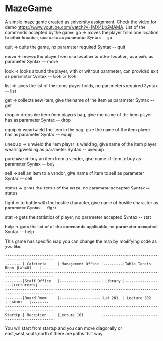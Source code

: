 # MazeGame
A simple maze game created as university assignment. Check the video for demo https://www.youtube.com/watch?v=1MX4Lb2MAMA.
List of the commands accepted by the game:
go => moves the player from one location to other location, 
	use exits as parameter
	Syntax -- go <Direction>

quit => quits the game,
	no parameter required
	Syntax -- quit

move => moves the player from one location to other location, 
	use exits as parameter
	Syntax -- move <Direction>

look => looks around the player, with or without parameter, 
	can provided exit as parameter
	Syntax -- look <Direction> or look

list => gives the list of the items player holds,
	no parameters required
	Syntax -- list

get => collects new item, 
	give the name of the item as parameter
	Syntax -- get <Item name>

drop => drops the item from players bag, 
	give the name of the item player has as parameter
	Syntax -- drop <Item name> 

equip => wear/wield the item in the bag,
	give the name of the item player has as parameter
	Syntax -- equip <Item name> 

unequip => unwield the item player is wielding,
	give name of the item player wearing/welding as parameter
	Syntax -- unequip <Item name> 

purchase => buy an item from a vendor, 
	give name of item to buy as parameter
	Syntax -- buy <Item name> 

sell => sell an item to a vendor,
	give name of item to sell as parameter
	Syntax -- sell <Item name> 

status => gives the status of the maze,
	no parameter accepted
	Syntax -- status 

fight => to battle with the hostile character,
	give name of hostile character as parameter
	Syntax -- fight <Hostile Character name> 

stat => gets the statistics of player,
	no parameter accepted
	Syntax -- stat

help => gets the list of all the commands applicable,
	no parameter accepted
	Syntax -- help

This game has specific map you can change the map by modifying code as you like.

	---------------------------------------------------------------------------------------------
	------- | Cafeteria     | Management Office |---------|Table Tennis Room |Lab401    |--------
	---------------------------------------------------------------------------------------------
	--------|Staff Office   |-------------------| Library |------------------|Lecture301|--------
	---------------------------------------------------------------------------------------------
	--------|Board Room     |-------------------|Lab 201  | Lecture 202      | Lab203   |--------
	---------------------------------------------------------------------------------------------
	StartUp | Reception     |Lecture 101	    |------------------------------------------------
  
  You will start from startup and you can move diagonally or east,west,south,north if there are paths that way.
